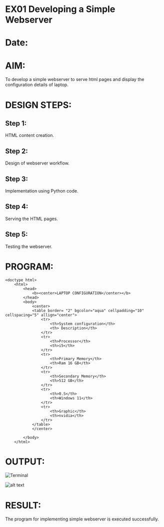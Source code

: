 # EX01 Developing a Simple Webserver

# Date:
# AIM:
To develop a simple webserver to serve html pages and display the configuration details of laptop.

# DESIGN STEPS:
## Step 1:
HTML content creation.

## Step 2:
Design of webserver workflow.

## Step 3:
Implementation using Python code.

## Step 4:
Serving the HTML pages.

## Step 5:
Testing the webserver.

# PROGRAM:
```
<doctype html>
    <html>
        <head>
            <b><center>LAPTOP CONFIGURATION</center></b>
        </head>
        <body>
            <center>
            <table border= "2" bgcolor="aqua" cellpadding="10" cellspacing="5" allign="center">
                <tr>
                    <th>System configuration</th>
                    <th> Description</th>
                </tr>
                <tr>
                    <th>Processor</th>
                    <th>i5</th>
                </tr>
                <tr>
                    <th>Primary Memory</th>
                    <th>Ram 16 GB</th>
                </tr>
                <tr>
                    <th>Secondary Memory</th>
                    <th>512 GB</th>
                </tr>
                <tr>
                    <th>0.S</th>
                    <th>Windows 11</th>
                </tr>
                <tr>
                    <th>Graphic</th>
                    <th>nvidia</th>
                </tr>
            </table>
            </center>
            
        </body>
    </html>
```
# OUTPUT:
![Terminal](https://github.com/user-attachments/assets/cd621e2a-460f-4245-990d-b75fe29c8e12)

![alt text](<Screenshot 2025-03-21 215910.png>)
# RESULT:
The program for implementing simple webserver is executed successfully.
